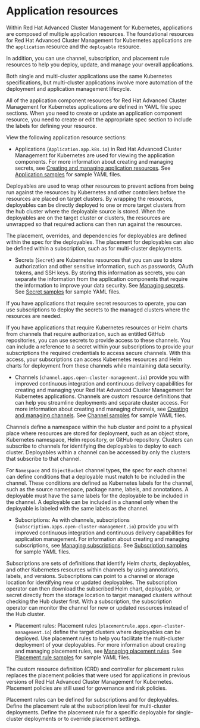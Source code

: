 # Application resources 

Within Red Hat Advanced Cluster Management for Kubernetes, applications are composed of multiple application resources. The foundational resources for Red Hat Advanced Cluster Management for Kubernetes applications are the `application` resource and the `deployable` resource.

In addition, you can use channel, subscription, and placement rule resources to help you deploy, update, and manage your overall applications.

Both single and multi-cluster applications use the same Kubernetes specifications, but multi-cluster applications involve more automation of the deployment and application management lifecycle.

All of the application component resources for Red Hat Advanced Cluster Management for Kubernetes applications are defined in YAML file spec sections. When you need to create or update an application component resource, you need to create or edit the appropriate spec section to include the labels for defining your resource.

View the following application resource sections:

- Applications (`Application.app.k8s.io`) in Red Hat Advanced Cluster Management for Kubernetes are used for viewing the application components. For more information about creating and managing secrets, see [Creating and managing application resources](managing_apps.md). See [Application samples](app_sample.md) for sample YAML files.


Deployables are used to wrap other resources to prevent actions from being run against the resources by Kubernetes and other controllers before the resources are placed on target clusters. By wrapping the resources, deployables can be directly deployed to one or more target clusters from the hub cluster where the deployable source is stored. When the deployables are on the target cluster or clusters, the resources are unwrapped so that required actions can then run against the resources.

The placement, overrides, and dependencies for deployables are defined within the spec for the deployables. The placement for deployables can also be defined within a subscription, such as for multi-cluster deployments.

- Secrets (`Secret`) are Kubernetes resources that you can use to store authorization and other sensitive information, such as passwords, OAuth tokens, and SSH keys. By storing this information as secrets, you can separate the information from the application components that require the information to improve your data security. See [Managing secrets](managing_secrets.md). See [Secret samples](secret_sample.md) for sample YAML files.

If you have applications that require secret resources to operate, you can use subscriptions to deploy the secrets to the managed clusters where the resources are needed.

If you have applications that require Kubernetes resources or Helm charts from channels that require authorization, such as entitled GitHub repositories, you can use secrets to provide access to these channels. You can include a reference to a secret within your subscriptions to provide your subscriptions the required credentials to access secure channels. With this access, your subscriptions can access Kubernetes resources and Helm charts for deployment from these channels while maintaining data security.

- Channels (`channel.apps.open-cluster-management.io`) provide you with improved continuous integration and continuous delivery capabilities for creating and managing your Red Hat Advanced Cluster Management for Kubernetes applications. Channels are custom resource definitions that can help you streamline deployments and separate cluster access. 
For more information about creating and managing channels, see [Creating and managing channels](managing_channels.md). See [Channel samples](channel_sample.md) for sample YAML files.

Channels define a namespace within the hub cluster and point to a physical place where resources are stored for deployment, such as an object store, Kubernetes namespace, Helm repository, or GitHub repository. Clusters can subscribe to channels for identifying the deployables to deploy to each cluster. Deployables within a channel can be accessed by only the clusters that subscribe to that channel.

For `Namespace` and `ObjectBucket` channel types, the spec for each channel can define conditions that a deployable must match to be included in the channel. These conditions are defined as Kubernetes labels for the channel, such as the source namespace, package name, labels, and annotations. A deployable must have the same labels for the deployable to be included in the channel. A deployable can be included in a channel only when the deployable is labeled with the same labels as the channel.

- Subscriptions: As with channels, subscriptions (`subscription.apps.open-cluster-management.io`) provide you with improved continuous integration and continuous delivery capabilities for application management. For information about creating and managing subscriptions, see [Managing subscriptions](managing_subscriptions.md). See [Subscription samples](subscription_sample.md) for sample YAML files.

Subscriptions are sets of definitions that identify Helm charts, deployables, and other Kubernetes resources within channels by using annotations, labels, and versions. Subscriptions can point to a channel or storage location for identifying new or updated deployables. The subscription operator can then download the subscribed Helm chart, deployable, or secret directly from the storage location to target managed clusters without checking the Hub cluster first. With a subscription, the subscription operator can monitor the channel for new or updated resources instead of the Hub cluster.

- Placement rules: Placement rules (`placementrule.apps.open-cluster-management.io`) define the target clusters where deployables can be deployed. Use placement rules to help you facilitate the multi-cluster deployment of your deployables. For more information about creating and managing placement rules, see [Managing placement rules](managing_placement_rules.md). See [Placement rule samples](placement_sample.md) for sample YAML files.

The custom resource definition (CRD) and controller for placement rules replaces the placement policies that were used for applications in previous versions of Red Hat Advanced Cluster Management for Kubernetes. Placement policies are still used for governance and risk policies.

Placement rules can be defined for subscriptions and for deployables. Define the placement rule at the subscription level for multi-cluster deployments. Define the placement rule for a specific deployable for single-cluster deployments or to override placement settings.  
